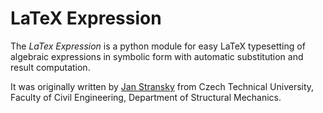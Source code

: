 # LaTeX Expression

The *LaTex Expression* is a python module for easy LaTeX typesetting of algebraic
expressions in symbolic form with automatic substitution and result computation.

It was originally written by [Jan Stransky](https://mech.fsv.cvut.cz/~stransky/en/software/latexexpr/)
from Czech Technical University, Faculty of Civil Engineering, Department of
Structural Mechanics.
